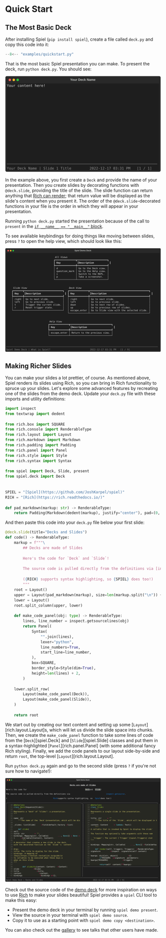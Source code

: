 # Quick Start

## The Most Basic Deck

After installing Spiel (`pip install spiel`),
create a file called `deck.py` and copy this code into it:

```python title="deck.py"
--8<-- "examples/quickstart.py"
```

That is the most basic Spiel presentation you can make.
To present the deck, run `python deck.py`.
You should see:

![Barebones slide](./assets/quickstart_basic.svg)

In the example above, you first create a `Deck` and provide the name of your presentation.
Then you create slides by decorating functions with `@deck.slide`, providing the title of the slide.
The slide function can return anything that
[Rich can render](https://rich.readthedocs.io/en/stable/console.html#printing);
that return value will be displayed as the slide's content when you present it.
The order of the `@deck.slide`-decorated functions in your file is the order in which they will appear in your presentation.

Running `python deck.py` started the presentation because of the call to `present` in the
[`if __name__ == "__main__"` block](https://stackoverflow.com/questions/419163/what-does-if-name-main-do).

To see available keybindings for doing things like moving between slides,
press `?` to open the help view, which should look like this:

![Help view](./assets/help.svg)

## Making Richer Slides

You can make your slides a lot prettier, of course.
As mentioned above, Spiel renders its slides using Rich, so you can bring in Rich functionality to spruce up your slides.
Let's explore some advanced features by recreating one of the slides from the demo deck.
Update your `deck.py` file with these imports and utility definitions:

``` python title="deck.py"
import inspect
from textwrap import dedent

from rich.box import SQUARE
from rich.console import RenderableType
from rich.layout import Layout
from rich.markdown import Markdown
from rich.padding import Padding
from rich.panel import Panel
from rich.style import Style
from rich.syntax import Syntax

from spiel import Deck, Slide, present
from spiel.deck import Deck


SPIEL = "[Spiel](https://github.com/JoshKarpel/spiel)"
RICH = "[Rich](https://rich.readthedocs.io/)"

def pad_markdown(markup: str) -> RenderableType:
    return Padding(Markdown(dedent(markup), justify="center"), pad=(0, 5))
```

And then paste this code into your `deck.py` file below your first slide:

```python title="deck.py"
@deck.slide(title="Decks and Slides")
def code() -> RenderableType:
    markup = f"""\
        ## Decks are made of Slides

        Here's the code for `Deck` and `Slide`!

        The source code is pulled directly from the definitions via [inspect.getsource](https://docs.python.org/3/library/inspect.html#inspect.getsource).

        ({RICH} supports syntax highlighting, so {SPIEL} does too!)
        """
    root = Layout()
    upper = Layout(pad_markdown(markup), size=len(markup.split("\n")) + 1)
    lower = Layout()
    root.split_column(upper, lower)

    def make_code_panel(obj: type) -> RenderableType:
        lines, line_number = inspect.getsourcelines(obj)
        return Panel(
            Syntax(
                "".join(lines),
                lexer="python",
                line_numbers=True,
                start_line=line_number,
            ),
            box=SQUARE,
            border_style=Style(dim=True),
            height=len(lines) + 2,
        )

    lower.split_row(
        Layout(make_code_panel(Deck)),
        Layout(make_code_panel(Slide)),
    )

    return root
```

We start out by creating our text content and setting up some [`Layout`][rich.layout.Layout]s, which will let us divide the slide space into chunks.
Then, we create the `make_code_panel` function to take some lines of code from the [`Deck`][spiel.Deck] and [`Slide`][spiel.Slide] classes
and put them in a syntax-highlighted [`Panel`][rich.panel.Panel] (with some additional fancy Rich styling).
Finally, we add the code panels to our layout side-by-side and return `root`, the top-level [`Layout`][rich.layout.Layout].

Run `python deck.py` again and go to the second slide (press `?` if you're not sure how to navigate!):

![Demo Code Slide](./assets/quickstart_code.svg)

Check out the source code of the [demo deck](https://github.com/JoshKarpel/spiel/blob/main/spiel/demo/demo.py)
for more inspiration on ways to use [Rich](https://rich.readthedocs.io/) to make your slides beautiful!
Spiel provides a `spiel` CLI tool to make this easy:

- Present the demo deck in your terminal by running `spiel demo present`.
- View the source in your terminal with `spiel demo source`.
- Copy it to use as a starting point with `spiel demo copy <destination>`.

You can also check out the [gallery](./gallery.md) to see talks that other users have made.
